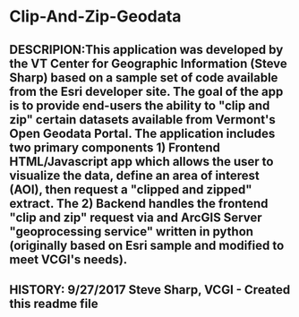 # Clip-And-Zip-Geodata

## DESCRIPION:This application was developed by the VT Center for Geographic Information (Steve Sharp) based on a sample set of code available from the Esri developer site.  The goal of the app is to provide end-users the ability to "clip and zip" certain datasets available from Vermont's Open Geodata Portal.  The application includes two primary components 1) Frontend HTML/Javascript app which allows the user to visualize the data, define an area of interest (AOI), then request a "clipped and zipped" extract. The 2) Backend handles the frontend "clip and zip" request via and ArcGIS Server "geoprocessing service" written in python (originally based on Esri sample and modified to meet VCGI's needs).

## HISTORY:  9/27/2017   Steve Sharp, VCGI   - Created this readme file
